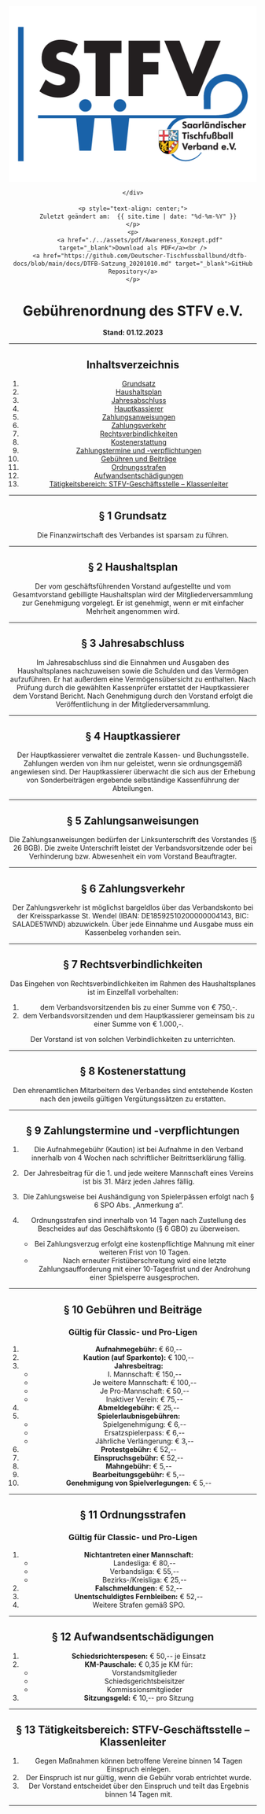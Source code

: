 <div class="html-only" style="text-align: center;">
    <div class="title" style="text-align: center;">
        <img src="images/STFV-LOGO.png" alt="STFV Logo" style="display: block; margin: 0 auto;" />
        
    </div>

    <p style="text-align: center;">
       Zuletzt geändert am:  {{ site.time | date: "%d-%m-%Y" }}
    </p>
    <p>
        <a href="./../assets/pdf/Awareness_Konzept.pdf" target="_blank">Download als PDF</a><br />
        <a href="https://github.com/Deutscher-Tischfussballbund/dtfb-docs/blob/main/docs/DTFB-Satzung_20201010.md" target="_blank">GitHub Repository</a>
    </p>
</div>

# Gebührenordnung des STFV e.V.

**Stand: 01.12.2023**

---

## Inhaltsverzeichnis

1. [Grundsatz](#grundsatz)
2. [Haushaltsplan](#haushaltsplan)
3. [Jahresabschluss](#jahresabschluss)
4. [Hauptkassierer](#hauptkassierer)
5. [Zahlungsanweisungen](#zahlungsanweisungen)
6. [Zahlungsverkehr](#zahlungsverkehr)
7. [Rechtsverbindlichkeiten](#rechtsverbindlichkeiten)
8. [Kostenerstattung](#kostenerstattung)
9. [Zahlungstermine und -verpflichtungen](#zahlungstermine-und--verpflichtungen)
10. [Gebühren und Beiträge](#gebühren-und-beiträge)
11. [Ordnungsstrafen](#ordnungsstrafen)
12. [Aufwandsentschädigungen](#aufwandsentschädigungen)
13. [Tätigkeitsbereich: STFV-Geschäftsstelle – Klassenleiter](#tätigkeitsbereich-stfv-geschäftsstelle--klassenleiter)

---

## § 1 Grundsatz

Die Finanzwirtschaft des Verbandes ist sparsam zu führen.

---

## § 2 Haushaltsplan

Der vom geschäftsführenden Vorstand aufgestellte und vom Gesamtvorstand gebilligte Haushaltsplan wird der Mitgliederversammlung zur Genehmigung vorgelegt. Er ist genehmigt, wenn er mit einfacher Mehrheit angenommen wird.

---

## § 3 Jahresabschluss

Im Jahresabschluss sind die Einnahmen und Ausgaben des Haushaltsplanes nachzuweisen sowie die Schulden und das Vermögen aufzuführen. Er hat außerdem eine Vermögensübersicht zu enthalten. Nach Prüfung durch die gewählten Kassenprüfer erstattet der Hauptkassierer dem Vorstand Bericht. Nach Genehmigung durch den Vorstand erfolgt die Veröffentlichung in der Mitgliederversammlung.

---

## § 4 Hauptkassierer

Der Hauptkassierer verwaltet die zentrale Kassen- und Buchungsstelle. Zahlungen werden von ihm nur geleistet, wenn sie ordnungsgemäß angewiesen sind. Der Hauptkassierer überwacht die sich aus der Erhebung von Sonderbeiträgen ergebende selbständige Kassenführung der Abteilungen.

---

## § 5 Zahlungsanweisungen

Die Zahlungsanweisungen bedürfen der Linksunterschrift des Vorstandes (§ 26 BGB). Die zweite Unterschrift leistet der Verbandsvorsitzende oder bei Verhinderung bzw. Abwesenheit ein vom Vorstand Beauftragter.

---

## § 6 Zahlungsverkehr

Der Zahlungsverkehr ist möglichst bargeldlos über das Verbandskonto bei der Kreissparkasse St. Wendel (IBAN: DE18592510200000004143, BIC: SALADE51WND) abzuwickeln. Über jede Einnahme und Ausgabe muss ein Kassenbeleg vorhanden sein.

---

## § 7 Rechtsverbindlichkeiten

Das Eingehen von Rechtsverbindlichkeiten im Rahmen des Haushaltsplanes ist im Einzelfall vorbehalten:

1. dem Verbandsvorsitzenden bis zu einer Summe von € 750,-.
2. dem Verbandsvorsitzenden und dem Hauptkassierer gemeinsam bis zu einer Summe von € 1.000,-.

Der Vorstand ist von solchen Verbindlichkeiten zu unterrichten.

---

## § 8 Kostenerstattung

Den ehrenamtlichen Mitarbeitern des Verbandes sind entstehende Kosten nach den jeweils gültigen Vergütungssätzen zu erstatten.

---

## § 9 Zahlungstermine und -verpflichtungen

1. Die Aufnahmegebühr (Kaution) ist bei Aufnahme in den Verband innerhalb von 4 Wochen nach schriftlicher Beitrittserklärung fällig.
2. Der Jahresbeitrag für die 1. und jede weitere Mannschaft eines Vereins ist bis 31. März jeden Jahres fällig.
3. Die Zahlungsweise bei Aushändigung von Spielerpässen erfolgt nach § 6 SPO Abs. „Anmerkung a“.
4. Ordnungsstrafen sind innerhalb von 14 Tagen nach Zustellung des Bescheides auf das Geschäftskonto (§ 6 GBO) zu überweisen.

   - Bei Zahlungsverzug erfolgt eine kostenpflichtige Mahnung mit einer weiteren Frist von 10 Tagen.
   - Nach erneuter Fristüberschreitung wird eine letzte Zahlungsaufforderung mit einer 10-Tagesfrist und der Androhung einer Spielsperre ausgesprochen.

---

## § 10 Gebühren und Beiträge

### Gültig für Classic- und Pro-Ligen

1. **Aufnahmegebühr:** € 60,--
2. **Kaution (auf Sparkonto):** € 100,--
3. **Jahresbeitrag:**
   - I. Mannschaft: € 150,--
   - Je weitere Mannschaft: € 100,--
   - Je Pro-Mannschaft: € 50,--
   - Inaktiver Verein: € 75,--
4. **Abmeldegebühr:** € 25,--
5. **Spielerlaubnisgebühren:**
   - Spielgenehmigung: € 6,--
   - Ersatzspielerpass: € 6,--
   - Jährliche Verlängerung: € 3,--
6. **Protestgebühr:** € 52,--
7. **Einspruchsgebühr:** € 52,--
8. **Mahngebühr:** € 5,--
9. **Bearbeitungsgebühr:** € 5,--
10. **Genehmigung von Spielverlegungen:** € 5,--

---

## § 11 Ordnungsstrafen

### Gültig für Classic- und Pro-Ligen

1. **Nichtantreten einer Mannschaft:**
   - Landesliga: € 80,--
   - Verbandsliga: € 55,--
   - Bezirks-/Kreisliga: € 25,--
2. **Falschmeldungen:** € 52,--
3. **Unentschuldigtes Fernbleiben:** € 52,--
4. Weitere Strafen gemäß SPO.

---

## § 12 Aufwandsentschädigungen

1. **Schiedsrichterspesen:** € 50,-- je Einsatz
2. **KM-Pauschale:** € 0,35 je KM für:
   - Vorstandsmitglieder
   - Schiedsgerichtsbeisitzer
   - Kommissionsmitglieder
3. **Sitzungsgeld:** € 10,-- pro Sitzung

---

## § 13 Tätigkeitsbereich: STFV-Geschäftsstelle – Klassenleiter

1. Gegen Maßnahmen können betroffene Vereine binnen 14 Tagen Einspruch einlegen.
2. Der Einspruch ist nur gültig, wenn die Gebühr vorab entrichtet wurde.
3. Der Vorstand entscheidet über den Einspruch und teilt das Ergebnis binnen 14 Tagen mit.

---
